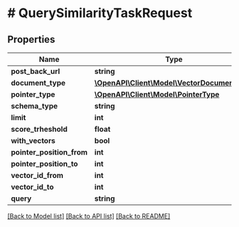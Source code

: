 # # QuerySimilarityTaskRequest

## Properties

Name | Type | Description | Notes
------------ | ------------- | ------------- | -------------
**post_back_url** | **string** |  | [optional]
**document_type** | [**\OpenAPI\Client\Model\VectorDocumentType**](VectorDocumentType.md) |  | [optional]
**pointer_type** | [**\OpenAPI\Client\Model\PointerType**](PointerType.md) |  | [optional]
**schema_type** | **string** |  | [optional]
**limit** | **int** |  | [optional]
**score_trheshold** | **float** |  | [optional]
**with_vectors** | **bool** |  | [optional]
**pointer_position_from** | **int** |  | [optional]
**pointer_position_to** | **int** |  | [optional]
**vector_id_from** | **int** |  | [optional]
**vector_id_to** | **int** |  | [optional]
**query** | **string** |  | [optional]

[[Back to Model list]](../../README.md#models) [[Back to API list]](../../README.md#endpoints) [[Back to README]](../../README.md)
